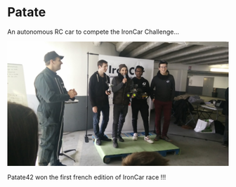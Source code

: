 # Patate
An autonomous RC car to compete the IronCar Challenge...

![](IMG_20180210_150832.jpg)

Patate42 won the first french edition of IronCar race !!!

